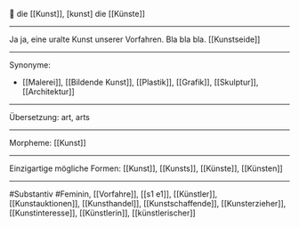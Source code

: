 🔴 die [[Kunst]], [kʊnst]
die [[Künste]]

---
Ja ja, eine uralte Kunst unserer Vorfahren. Bla bla bla.
[[Kunstseide]]


---
Synonyme:
- [[Malerei]], [[Bildende Kunst]], [[Plastik]], [[Grafik]], [[Skulptur]], [[Architektur]]

---
Übersetzung: art, arts

---
Morpheme:
[[Kunst]]

---
Einzigartige mögliche Formen: [[Kunst]], [[Kunsts]], [[Künste]], [[Künsten]]

---
#Substantiv #Feminin, [[Vorfahre]], [[s1 e1]], [[Künstler]], [[Kunstauktionen]], [[Kunsthandel]], [[Kunstschaffende]], [[Kunsterzieher]], [[Kunstinteresse]], [[Künstlerin]], [[künstlerischer]]